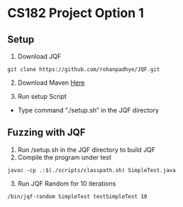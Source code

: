 # CS182 Project Option 1

## Setup

1) Download JQF

```git
git clone https://github.com/rohanpadhye/JQF.git
``` 
2) Download Maven [Here](https://maven.apache.org/install.html)

3) Run setup Script
* Type command “./setup.sh” in the JQF directory

## Fuzzing with JQF

1. Run /setup.sh in the JQF directory to build JQF
2. Compile the program under test 
```
javac -cp .:$(./scripts/classpath.sh) SimpleTest.java
```
3. Run JQF Random for 10 iterations

```
/bin/jqf-random SimpleTest testSimpleTest 10
```
